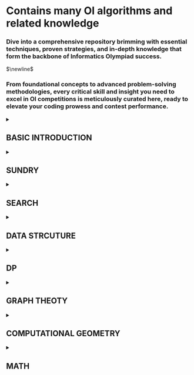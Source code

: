 # Contains many OI algorithms and related knowledge

### Dive into a comprehensive repository brimming with essential techniques, proven strategies, and in-depth knowledge that form the backbone of Informatics Olympiad success. 
$\newline$

### From foundational concepts to advanced problem-solving methodologies, every critical skill and insight you need to excel in OI competitions is meticulously curated here, ready to elevate your coding prowess and contest performance.

<details>
  <summary><h2>BASIC INTRODUCTION</h2></summary>
  
- STL
- [Pair Checking](https://github.com/wz150432/OI-cpp/blob/main/Pair%20Checking.md)
- [Commonly Used Library Functions](https://github.com/wz150432/OI-cpp/blob/main/Commonly%20Used%20Library%20Functions.md)
- Estimation of Time Complexity
  
</details>

<details>
  <summary><h2>SUNDRY</h2></summary>
  
- [Binary Search](https://github.com/wz150432/OI-cpp/blob/main/Binary%20Search.md)
- Greedy
- [Sort](https://github.com/wz150432/OI-cpp/blob/main/Sort.md)
- High Precision
- Square Root Decomposition
- Bitwise Operation
- Prefix Sum and Difference
- Binary Lifting
- KMP Matching
- Centroid Decomposition
- Block Processing
- CDQ Divide and Conquer
  
</details>

<details>
  <summary><h2>SEARCH</h2></summary>
  
- BFS
- DFS
- Pruning
- Iterative Deepening
- Meet-in-the-Middle
- Bidirectional BFS
- Bidirectional DFS
- Data Structure Optimization For Searching
- A*
- IDE*
- Simulated Annealing

</details>

<details>
  <summary><h2>DATA STRCUTURE</h2></summary>
  
- [Stack And Queue](https://github.com/wz150432/OI-cpp/blob/main/Data-Structure/Stack-and-queue.md)
- Monotonic Stack And Queue
- [Heap](https://github.com/wz150432/OI-cpp/blob/main/Data-Structure/Heap.md)
- [Sparse Table](https://github.com/wz150432/OI-cpp/blob/main/Data-Structure/Sparse-Table.md)
- Hash Table
- Disjoint Set Union
- Binary Indexed Tree
- Segment Tree
- Trie
- [Treap](https://github.com/wz150432/OI-cpp/blob/main/Data-Structure/Treap.md)
- Splay
- Mo's Algorithm
- Persistent Segment Tree
- Persisitent Trie
- Suffix Array
- Suffix Automaton
- Prefix Automaton
- Aho Coracisk Automaton
- Dancing Links
- Leftist Tree
- Heavy Light Decomposition
- Block Linked List
- Dynamic Tree
- Centroid Tree

</details>

<details>
  <summary><h2>DP</h2></summary>
  
- Linear DP
- [0-1 Knapsack DP](https://github.com/wz150432/OI-cpp/blob/main/DP/01-Knapsack.md)
- Complete Knapsack
- Multiple Knapsack
- Group Knapsack
- Interval DP
- State Machine DP
- State Compression DP
- Tree DP
- Digit DP
- Nested DP
- Plug DP
- Slope Optimized DP
- Quadrilateral Inequality Optimized DP
- WQS Binary Search
- Data Structure Optimized DP
- Matrix Exponentiation Optimized DP

</details>

<details>
  <summary><h2>GRAPH THEOTY</h2></summary>
  
- Introduction of Graphs and Trees
- Topological Sort
- [Dijkstra's Algorithm](https://github.com/wz150432/OI-cpp/blob/main/Graph-theory/Dijkstra.md)
- Bellman Ford Algorithm
- Floyd's Algorithm
- Minimum Spanning Tree
- Bipartite Graph
- Difference Constraints
- Lowest Common Ancestor
- Strongly Connected Components
- Biconnected Components
- Eulerian Circuit and Path
- Maximum Flow
- Minimum Cut
- Cost Flow
- 2 Satisfiability
- Edmonds' Algorithm
- Prufer Code

</details>

<details>
  <summary><h2>COMPUTATIONAL GEOMETRY</h2></summary>
  
- Basic Knowledges
- Convex Hull
- Scan Line
- Half Plane Intersection
- Rotating Calipers
- Triangulation
- Adaptive Simpson's Integration

</details>
    
<details>
  <summary><h2>MATH</h2></summary>
  
  - Prime Numbers and Divisors
  - [Euler's Totient Function](https://github.com/wz150432/OI-cpp/blob/main/Math/Euler.md)
  - Sieve Method
  - [Fast Power](https://github.com/wz150432/OI/blob/main/Math/Fast-Power.md)
  - [Euclidean Algorithm](https://github.com/wz150432/OI-cpp/blob/main/Math/Euclidean.md)
  - Chinese Remainder Theorem
  - Combinatorial Number Calculation
  - Gaussian Elimination
  - Inclusion Exclusion Principle
  - Game Theory
  - Matrix Multiplication
  - Probability and Mathematical Expectation
  - Baby Step Giant Step
  - Fast Fourier Transform
  - Number Theoretic Transform
  - Fast Walsh Hadamard Transform
  - Generating Function
  - Möbius Inversion
  - Burnside's Lemma and Pólya's Theorem
  - Catalan Numbers and Stirling Numbers
  - Linear Basis

</details>
